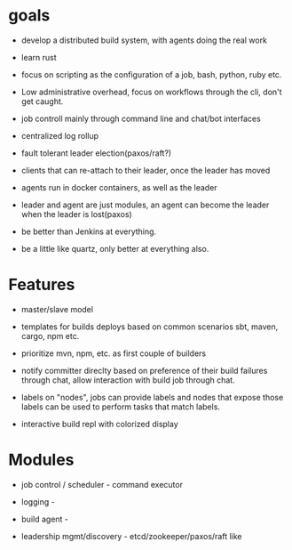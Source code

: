 # goals

* develop a distributed build system, with agents doing the real work

* learn rust

* focus on scripting as the configuration of a job, bash, python, ruby etc.

* Low administrative overhead, focus on workflows through the cli, don't get caught.

* job controll mainly through command line and chat/bot interfaces

* centralized log rollup

* fault tolerant leader election(paxos/raft?)

* clients that can re-attach to their leader, once the leader has moved

* agents run in docker containers, as well as the leader

* leader and agent are just modules, an agent can become the leader when the leader is lost(paxos)

* be better than Jenkins at everything.

* be a little like quartz, only better at everything also.

# Features

* master/slave model

* templates for builds deploys based on common scenarios sbt, maven, cargo, npm etc.

* prioritize mvn, npm, etc. as first couple of builders

* notify committer direclty based on preference of their build failures through chat, allow interaction with build job through chat.

* labels on "nodes", jobs can provide labels and nodes that expose those labels can be used to perform tasks that match labels.

* interactive build repl with colorized display

# Modules

* job control / scheduler - command executor

* logging -

* build agent -

* leadership mgmt/discovery - etcd/zookeeper/paxos/raft like
